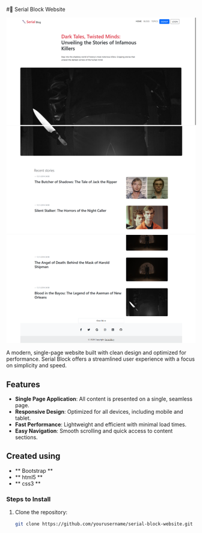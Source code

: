 #🔪 Serial Block Website

![Serial Block Logo](screenShot/screenshot(1).png)
![Serial Block Logo](screenShot/screenshot(2).png)
![Serial Block Logo](screenShot/screenshot(3).png)

A modern, single-page website built with clean design and optimized for performance. Serial Block offers a streamlined user experience with a focus on simplicity and speed.

## Features

- **Single Page Application**: All content is presented on a single, seamless page.
- **Responsive Design**: Optimized for all devices, including mobile and tablet.
- **Fast Performance**: Lightweight and efficient with minimal load times.
- **Easy Navigation**: Smooth scrolling and quick access to content sections.
## Created using
  - ** Bootstrap **
  - ** html5 **
  - ** css3 **

### Steps to Install

1. Clone the repository:
   ```bash
   git clone https://github.com/yourusername/serial-block-website.git
